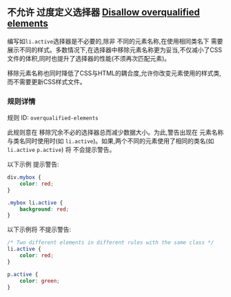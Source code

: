 ## 不允许 过度定义选择器 [Disallow overqualified elements](https://github.com/CSSLint/csslint/wiki/Disallow-overqualified-elements)

编写如`li.active`选择器是不必要的,除非 不同的元素名称,在使用相同类名下 需要展示不同的样式。多数情况下,在选择器中移除元素名称更为妥当,不仅减小了CSS文件的体积,同时也提升了选择器的性能(不须再次匹配元素)。

移除元素名称也同时降低了CSS与HTML的耦合度,允许你改变元素使用的样式类,而不需要更新CSS样式文件。

### 规则详情

规则 ID: `overqualified-elements`

此规则意在 移除冗余不必的选择器总而减少数据大小。为此,警告出现在 元素名称与类名同时使用时(如 `li.active`)。如果,两个不同的元素使用了相同的类名(如 `li.active`  `p.active`) 将 不会提示警告。

以下示例 提示警告:

```css
div.mybox {
    color: red;   
}

.mybox li.active {
    background: red;
}
```

以下示例将 不提示警告:

```css
/* Two different elements in different rules with the same class */
li.active {
    color: red;
}

p.active {
    color: green;
}
```

